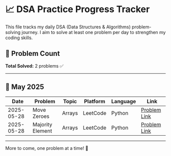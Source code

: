 # 📈 DSA Practice Progress Tracker

This file tracks my daily DSA (Data Structures & Algorithms) problem-solving journey. I aim to solve at least one problem per day to strengthen my coding skills.

## 🔢 Problem Count

**Total Solved:** 2 problems ✅

---

## 📅 May 2025

| Date       | Problem          | Topic  | Platform | Language | Link                                                                   |
| ---------- | ---------------- | ------ | -------- | -------- | ---------------------------------------------------------------------- |
| 2025-05-28 | Move Zeroes      | Arrays | LeetCode | Python   | [Problem Link](https://leetcode.com/problems/move-zeroes/description/) |
| 2025-05-28 | Majority Element | Arrays | LeetCode | Python   | [Problem Link](https://leetcode.com/problems/majority-element/)        |

---

More to come, one problem at a time! 💪
